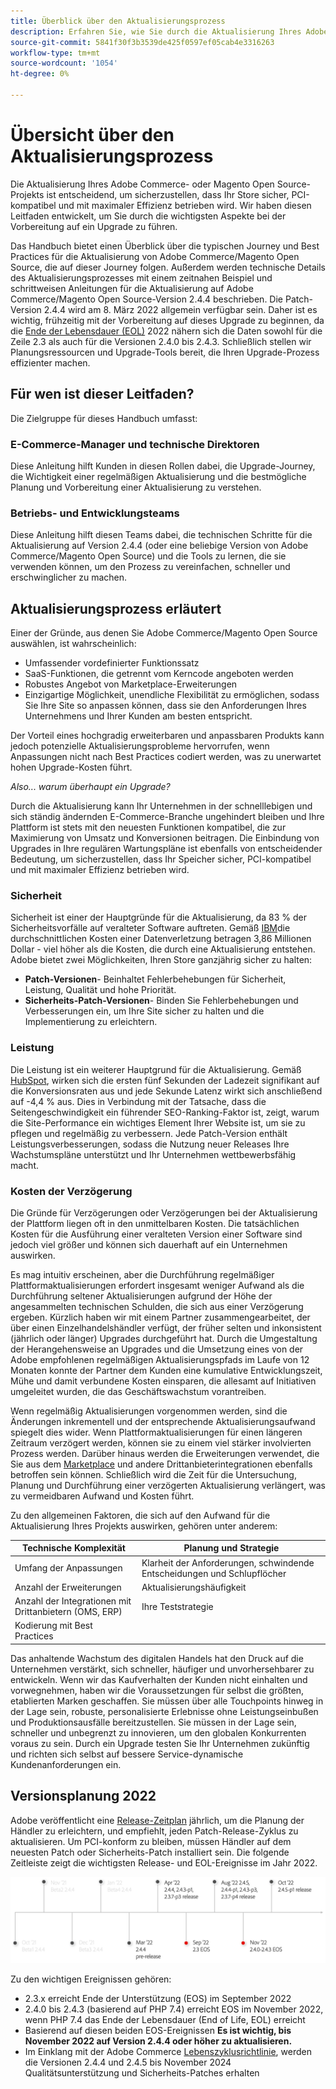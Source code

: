 ```yaml
---
title: Überblick über den Aktualisierungsprozess
description: Erfahren Sie, wie Sie durch die Aktualisierung Ihres Adobe Commerce- und Magento Open Source-Projekts die Sicherheit und Effizienz Ihrer Storefront gewährleisten können.
source-git-commit: 5841f30f3b3539de425f0597ef05cab4e3316263
workflow-type: tm+mt
source-wordcount: '1054'
ht-degree: 0%

---
```



# Übersicht über den Aktualisierungsprozess

Die Aktualisierung Ihres Adobe Commerce- oder Magento Open Source-Projekts ist entscheidend, um sicherzustellen, dass Ihr Store sicher, PCI-kompatibel und mit maximaler Effizienz betrieben wird. Wir haben diesen Leitfaden entwickelt, um Sie durch die wichtigsten Aspekte bei der Vorbereitung auf ein Upgrade zu führen.

Das Handbuch bietet einen Überblick über die typischen Journey und Best Practices für die Aktualisierung von Adobe Commerce/Magento Open Source, die auf dieser Journey folgen. Außerdem werden technische Details des Aktualisierungsprozesses mit einem zeitnahen Beispiel und schrittweisen Anleitungen für die Aktualisierung auf Adobe Commerce/Magento Open Source-Version 2.4.4 beschrieben. Die Patch-Version 2.4.4 wird am 8. März 2022 allgemein verfügbar sein. Daher ist es wichtig, frühzeitig mit der Vorbereitung auf dieses Upgrade zu beginnen, da die [Ende der Lebensdauer (EOL)](https://devdocs.magento.com/release/lifecycle-policy.html) 2022 nähern sich die Daten sowohl für die Zeile 2.3 als auch für die Versionen 2.4.0 bis 2.4.3. Schließlich stellen wir Planungsressourcen und Upgrade-Tools bereit, die Ihren Upgrade-Prozess effizienter machen.

## Für wen ist dieser Leitfaden?

Die Zielgruppe für dieses Handbuch umfasst:

### E-Commerce-Manager und technische Direktoren

Diese Anleitung hilft Kunden in diesen Rollen dabei, die Upgrade-Journey, die Wichtigkeit einer regelmäßigen Aktualisierung und die bestmögliche Planung und Vorbereitung einer Aktualisierung zu verstehen.

### Betriebs- und Entwicklungsteams

Diese Anleitung hilft diesen Teams dabei, die technischen Schritte für die Aktualisierung auf Version 2.4.4 (oder eine beliebige Version von Adobe Commerce/Magento Open Source) und die Tools zu lernen, die sie verwenden können, um den Prozess zu vereinfachen, schneller und erschwinglicher zu machen.

## Aktualisierungsprozess erläutert

Einer der Gründe, aus denen Sie Adobe Commerce/Magento Open Source auswählen, ist wahrscheinlich:

- Umfassender vordefinierter Funktionssatz
- SaaS-Funktionen, die getrennt vom Kerncode angeboten werden
- Robustes Angebot von Marketplace-Erweiterungen
- Einzigartige Möglichkeit, unendliche Flexibilität zu ermöglichen, sodass Sie Ihre Site so anpassen können, dass sie den Anforderungen Ihres Unternehmens und Ihrer Kunden am besten entspricht.

Der Vorteil eines hochgradig erweiterbaren und anpassbaren Produkts kann jedoch potenzielle Aktualisierungsprobleme hervorrufen, wenn Anpassungen nicht nach Best Practices codiert werden, was zu unerwartet hohen Upgrade-Kosten führt.

_Also... warum überhaupt ein Upgrade?_

Durch die Aktualisierung kann Ihr Unternehmen in der schnelllebigen und sich ständig ändernden E-Commerce-Branche ungehindert bleiben und Ihre Plattform ist stets mit den neuesten Funktionen kompatibel, die zur Maximierung von Umsatz und Konversionen beitragen. Die Einbindung von Upgrades in Ihre regulären Wartungspläne ist ebenfalls von entscheidender Bedeutung, um sicherzustellen, dass Ihr Speicher sicher, PCI-kompatibel und mit maximaler Effizienz betrieben wird.

### Sicherheit

Sicherheit ist einer der Hauptgründe für die Aktualisierung, da 83 % der Sicherheitsvorfälle auf veralteter Software auftreten. Gemäß [IBM](https://www.ibm.com/security/data-breach)die durchschnittlichen Kosten einer Datenverletzung betragen 3,86 Millionen Dollar - viel höher als die Kosten, die durch eine Aktualisierung entstehen. Adobe bietet zwei Möglichkeiten, Ihren Store ganzjährig sicher zu halten:

- **Patch-Versionen**- Beinhaltet Fehlerbehebungen für Sicherheit, Leistung, Qualität und hohe Priorität.
- **Sicherheits-Patch-Versionen**- Binden Sie Fehlerbehebungen und Verbesserungen ein, um Ihre Site sicher zu halten und die Implementierung zu erleichtern.

### Leistung

Die Leistung ist ein weiterer Hauptgrund für die Aktualisierung. Gemäß [HubSpot](https://blog.hubspot.com/marketing/page-load-time-conversion-rates), wirken sich die ersten fünf Sekunden der Ladezeit signifikant auf die Konversionsraten aus und jede Sekunde Latenz wirkt sich anschließend auf -4,4 % aus. Dies in Verbindung mit der Tatsache, dass die Seitengeschwindigkeit ein führender SEO-Ranking-Faktor ist, zeigt, warum die Site-Performance ein wichtiges Element Ihrer Website ist, um sie zu pflegen und regelmäßig zu verbessern. Jede Patch-Version enthält Leistungsverbesserungen, sodass die Nutzung neuer Releases Ihre Wachstumspläne unterstützt und Ihr Unternehmen wettbewerbsfähig macht.

### Kosten der Verzögerung

Die Gründe für Verzögerungen oder Verzögerungen bei der Aktualisierung der Plattform liegen oft in den unmittelbaren Kosten. Die tatsächlichen Kosten für die Ausführung einer veralteten Version einer Software sind jedoch viel größer und können sich dauerhaft auf ein Unternehmen auswirken.

Es mag intuitiv erscheinen, aber die Durchführung regelmäßiger Plattformaktualisierungen erfordert insgesamt weniger Aufwand als die Durchführung seltener Aktualisierungen aufgrund der Höhe der angesammelten technischen Schulden, die sich aus einer Verzögerung ergeben. Kürzlich haben wir mit einem Partner zusammengearbeitet, der über einen Einzelhandelshändler verfügt, der früher selten und inkonsistent (jährlich oder länger) Upgrades durchgeführt hat. Durch die Umgestaltung der Herangehensweise an Upgrades und die Umsetzung eines von der Adobe empfohlenen regelmäßigen Aktualisierungspfads im Laufe von 12 Monaten konnte der Partner dem Kunden eine kumulative Entwicklungszeit, Mühe und damit verbundene Kosten einsparen, die allesamt auf Initiativen umgeleitet wurden, die das Geschäftswachstum vorantreiben.

Wenn regelmäßig Aktualisierungen vorgenommen werden, sind die Änderungen inkrementell und der entsprechende Aktualisierungsaufwand spiegelt dies wider. Wenn Plattformaktualisierungen für einen längeren Zeitraum verzögert werden, können sie zu einem viel stärker involvierten Prozess werden. Darüber hinaus werden die Erweiterungen verwendet, die Sie aus dem [Marketplace](https://marketplace.magento.com/) und andere Drittanbieterintegrationen ebenfalls betroffen sein können. Schließlich wird die Zeit für die Untersuchung, Planung und Durchführung einer verzögerten Aktualisierung verlängert, was zu vermeidbaren Aufwand und Kosten führt.

Zu den allgemeinen Faktoren, die sich auf den Aufwand für die Aktualisierung Ihres Projekts auswirken, gehören unter anderem:

| Technische Komplexität | Planung und Strategie |
|-----------------------------------------------------------|--------------------------------------------------------------|
| Umfang der Anpassungen | Klarheit der Anforderungen, schwindende Entscheidungen und Schlupflöcher |
| Anzahl der Erweiterungen | Aktualisierungshäufigkeit |
| Anzahl der Integrationen mit Drittanbietern (OMS, ERP) | Ihre Teststrategie |
| Kodierung mit Best Practices |  |

Das anhaltende Wachstum des digitalen Handels hat den Druck auf die Unternehmen verstärkt, sich schneller, häufiger und unvorhersehbarer zu entwickeln. Wenn wir das Kaufverhalten der Kunden nicht einhalten und vorwegnehmen, haben wir die Voraussetzungen für selbst die größten, etablierten Marken geschaffen. Sie müssen über alle Touchpoints hinweg in der Lage sein, robuste, personalisierte Erlebnisse ohne Leistungseinbußen und Produktionsausfälle bereitzustellen. Sie müssen in der Lage sein, schneller und unbegrenzt zu innovieren, um den globalen Konkurrenten voraus zu sein. Durch ein Upgrade testen Sie Ihr Unternehmen zukünftig und richten sich selbst auf bessere Service-dynamische Kundenanforderungen ein.

## Versionsplanung 2022

Adobe veröffentlicht eine [Release-Zeitplan](https://devdocs.magento.com/release/) jährlich, um die Planung der Händler zu erleichtern, und empfiehlt, jeden Patch-Release-Zyklus zu aktualisieren. Um PCI-konform zu bleiben, müssen Händler auf dem neuesten Patch oder Sicherheits-Patch installiert sein. Die folgende Zeitleiste zeigt die wichtigsten Release- und EOL-Ereignisse im Jahr 2022.

![](../assets/upgrade-guide/2022-release-timeline.png)

Zu den wichtigen Ereignissen gehören:

- 2.3.x erreicht Ende der Unterstützung (EOS) im September 2022
- 2.4.0 bis 2.4.3 (basierend auf PHP 7.4) erreicht EOS im November 2022, wenn PHP 7.4 das Ende der Lebensdauer (End of Life, EOL) erreicht
- Basierend auf diesen beiden EOS-Ereignissen **Es ist wichtig, bis November 2022 auf Version 2.4.4 oder höher zu aktualisieren.**
- Im Einklang mit der Adobe Commerce [Lebenszyklusrichtlinie](https://devdocs.magento.com/release/lifecycle-policy.html), werden die Versionen 2.4.4 und 2.4.5 bis November 2024 Qualitätsunterstützung und Sicherheits-Patches erhalten
